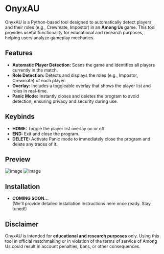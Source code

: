 # OnyxAU

OnyxAU is a Python-based tool designed to automatically detect players and their roles (e.g., Crewmate, Impostor) in an **Among Us** game. This tool provides useful functionality for educational and research purposes, helping users analyze gameplay mechanics.

## Features

- **Automatic Player Detection:** Scans the game and identifies all players currently in the match.
- **Role Detection:** Detects and displays the roles (e.g., Impostor, Crewmate) of each player.
- **Overlay:** Includes a toggleable overlay that shows the player list and roles in real-time.
- **Panic Mode:** Instantly closes and deletes the program to avoid detection, ensuring privacy and security during use.

## Keybinds

- **HOME:** Toggle the player list overlay on or off.
- **END:** Exit and close the program.
- **DELETE:** Activate Panic mode to immediately close the program and delete any traces of it.

## Preview
![image](https://github.com/user-attachments/assets/cdf18397-79c0-4c62-ab78-ef4357feefad)
![image](https://github.com/user-attachments/assets/3f0f0b0e-2f69-490d-b0f3-5337ad9e60af)


## Installation

- **COMING SOON...**  
  (We'll provide detailed installation instructions here once ready. Stay tuned!)

## Disclaimer

OnyxAU is intended for **educational and research purposes** only. Using this tool in official matchmaking or in violation of the terms of service of Among Us could result in account penalties, bans, or other consequences.
